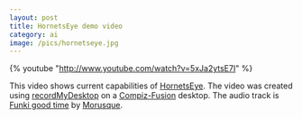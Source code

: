 ```yaml
---
layout: post
title: HornetsEye demo video
category: ai
image: /pics/hornetseye.jpg
---
```


{% youtube "http://www.youtube.com/watch?v=5xJa2ytsE7I" %}

This video shows current capabilities of [HornetsEye][1]. The video was created using [recordMyDesktop][2] on a [Compiz-Fusion][3] desktop. The audio track is [Funki good time][4] by [Morusque][5].

[1]: http://www.wedesoft.de/hornetseye-api/
[2]: http://recordmydesktop.sourceforge.net/
[3]: http://www.compiz-fusion.org/
[4]: http://ccmixter.org/files/Nurykabe/16646
[5]: http://ccmixter.org/people/Nurykabe
